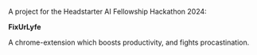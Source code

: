 A project for the Headstarter AI Fellowship Hackathon 2024:

__FixUrLyfe__

A chrome-extension which boosts productivity, and fights procastination.

